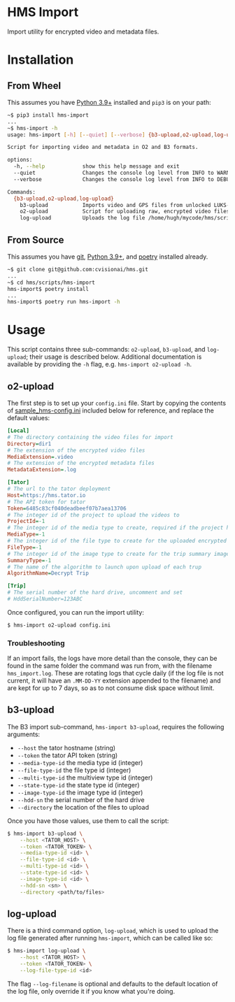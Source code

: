 # HMS Import

Import utility for encrypted video and metadata files.

# Installation

## From Wheel

This assumes you have [Python 3.9+](https://www.python.org/downloads/) installed and `pip3` is on
your path:

```bash
~$ pip3 install hms-import
...
~$ hms-import -h
usage: hms-import [-h] [--quiet] [--verbose] {b3-upload,o2-upload,log-upload} ...

Script for importing video and metadata in O2 and B3 formats.

options:
  -h, --help            show this help message and exit
  --quiet               Changes the console log level from INFO to WARNING; defers to --verbose
  --verbose             Changes the console log level from INFO to DEBUG; takes precedence over --quiet

Commands:
  {b3-upload,o2-upload,log-upload}
    b3-upload           Imports video and GPS files from unlocked LUKS-encrypted device
    o2-upload           Script for uploading raw, encrypted video files.
    log-upload          Uploads the log file /home/hugh/mycode/hms/scripts/hms-import/hms_import.log to Tator, if it exists
```

## From Source

This assumes you have [git](https://git-scm.com/book/en/v2/Getting-Started-Installing-Git), [Python
3.9+](https://www.python.org/downloads/), and
[poetry](https://python-poetry.org/docs/#osx--linux--bashonwindows-install-instructions) installed
already.

```bash
~$ git clone git@github.com:cvisionai/hms.git
...
~$ cd hms/scripts/hms-import
hms-import$ poetry install
...
hms-import$ poetry run hms-import -h
```

# Usage

This script contains three sub-commands: `o2-upload`, `b3-upload`, and `log-upload`; their usage is
described below. Additional documentation is available by providing the `-h` flag, e.g. `hms-import
o2-upload -h`.

## o2-upload

The first step is to set up your `config.ini` file. Start by copying the contents of
[sample_hms-config.ini](./sample_hms-config.ini) included below for reference, and replace the
default values:

```ini
[Local]
# The directory containing the video files for import
Directory=dir1
# The extension of the encrypted video files
MediaExtension=.video
# The extension of the encrypted metadata files
MetadataExtension=.log

[Tator]
# The url to the tator deployment
Host=https://hms.tator.io
# The API token for tator
Token=6485c83cf040deadbeef07b7aea13706
# The integer id of the project to upload the videos to
ProjectId=-1
# The integer id of the media type to create, required if the project has more than one video media type
MediaType=-1
# The integer id of the file type to create for the uploaded encrypted sensor data file
FileType=-1
# The integer id of the image type to create for the trip summary image
SummaryType=-1
# The name of the algorithm to launch upon upload of each trup
AlgorithmName=Decrypt Trip

[Trip]
# The serial number of the hard drive, uncomment and set
# HddSerialNumber=123ABC
```

Once configured, you can run the import utility:

```bash
$ hms-import o2-upload config.ini
```

### Troubleshooting

If an import fails, the logs have more detail than the console, they can be found in the same folder
the command was run from, with the filename `hms_import.log`. These are rotating logs that cycle
daily (if the log file is not current, it will have an `.MM-DD-YY` extension appended to the
filename) and are kept for up to 7 days, so as to not consume disk space without limit.


## b3-upload

The B3 import sub-command, `hms-import b3-upload`, requires the following arguments:

* `--host` the tator hostname (string)
* `--token` the tator API token (string)
* `--media-type-id` the media type id (integer)
* `--file-type-id` the file type id (integer)
* `--multi-type-id` the multiview type id (integer)
* `--state-type-id` the state type id (integer)
* `--image-type-id` the image type id (integer)
* `--hdd-sn` the serial number of the hard drive
* `--directory` the location of the files to upload

Once you have those values, use them to call the script:

```bash
$ hms-import b3-upload \
    --host <TATOR_HOST> \
    --token <TATOR_TOKEN> \
    --media-type-id <id> \
    --file-type-id <id> \
    --multi-type-id <id> \
    --state-type-id <id> \
    --image-type-id <id> \
    --hdd-sn <sn> \
    --directory <path/to/files>
```

## log-upload

There is a third command option, `log-upload`, which is used to upload the log file generated after
running `hms-import`, which can be called like so:

```bash
$ hms-import log-upload \
    --host <TATOR_HOST> \
    --token <TATOR_TOKEN> \
    --log-file-type-id <id>
```

The flag `--log-filename` is optional and defaults to the default location of the log file, only
override it if you know what you're doing.
